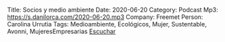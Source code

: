 Title: Socios y medio ambiente
Date: 2020-06-20
Category: Podcast
Mp3: https://s.danilorca.com/2020-06-20.mp3
Company: Freemet
Person: Carolina Urrutia
Tags: Medioambiente, Ecológicos, Mujer, Sustentable, Avonni, MujeresEmpresarias
<a href="https://s.danilorca.com/2020-06-20.mp3" type="audio/mpeg">
Escuchar
</a>
